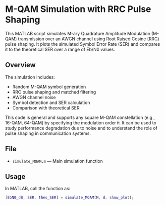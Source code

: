 # M-QAM Simulation with RRC Pulse Shaping

This MATLAB script simulates M-ary Quadrature Amplitude Modulation (M-QAM) transmission over an AWGN channel using Root Raised Cosine (RRC) pulse shaping. It plots the simulated Symbol Error Rate (SER) and compares it to the theoretical SER over a range of Eb/N0 values.

## Overview

The simulation includes:
- Random M-QAM symbol generation
- RRC pulse shaping and matched filtering
- AWGN channel noise
- Symbol detection and SER calculation
- Comparison with theoretical SER

This code is general and supports any square M-QAM constellation (e.g., 16-QAM, 64-QAM) by specifying the modulation order `M`. It can be used to study performance degradation due to noise and to understand the role of pulse shaping in communication systems.

## File

- `simulate_MQAM.m` — Main simulation function

## Usage

In MATLAB, call the function as:

```matlab
[EbN0_dB, SER, theo_SER] = simulate_MQAM(M, d, show_plot);
